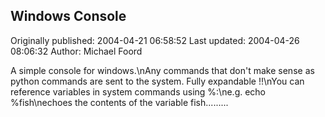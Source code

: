 ## Windows Console

Originally published: 2004-04-21 06:58:52
Last updated: 2004-04-26 08:06:32
Author: Michael Foord

A simple console for windows.\nAny commands that don't make sense as python commands are sent to the system. Fully expandable !!\nYou can reference variables in system commands using %:\ne.g. echo %fish\nechoes the contents of the variable fish.........
